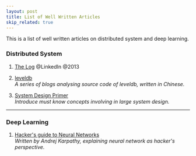 ```yaml
---
layout: post
title: List of Well Written Articles
skip_related: true
---
```


This is a list of well written articles on distributed system and deep learning.

### Distributed System
1. [The Log][1] @LinkedIn @2013

2. [leveldb][2]    
   *A series of blogs analysing source code of leveldb, written in Chinese.*

3. [System Design Primer][3]    
   *Introduce must know concepts involving in large system design.*

----

### Deep Learning
1. [Hacker's guide to Neural Networks][5]    
   *Written by Andrej Karpathy, explaining neural network as hacker's perspective.*

[1]: https://engineering.linkedin.com/distributed-systems/log-what-every-software-engineer-should-know-about-real-time-datas-unifying
[2]: https://dirtysalt.github.io/leveldb.html
[3]: https://github.com/donnemartin/system-design-primer
[4]: https://github.com/kamranahmedse/design-patterns-for-humans/
[5]: http://karpathy.github.io/neuralnets/


